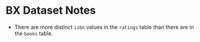 # BX Dataset Notes

- There are more distinct `isbn` values in the `ratings` table than there are
  in the `books` table.
